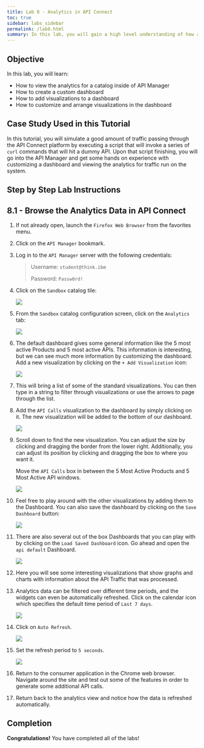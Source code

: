 ```yaml
---
title: Lab 8 - Analytics in API Connect
toc: true
sidebar: labs_sidebar
permalink: /lab8.html
summary: In this lab, you will gain a high level understanding of how analytics are used to visualize the information captured by the gateway node. You can filter, sort and aggregate your API event data; then present the results within correlated charts, tables and maps to help you manage service levels, set quotas, establish controls, set up security policies, manage communities and analyze trends. API Analytics is built on the Kibana V4.3 open source analytics and visualization platform, which is designed to work with the Elastic Search real-time distributed search and analytics engine.
---
```


## Objective
 
In this lab, you will learn:

+ How to view the analytics for a catalog inside of API Manager
+ How to create a custom dashboard
+ How to add visualizations to a dashboard 
+ How to customize and arrange visualizations in the dashboard

## Case Study Used in this Tutorial

In this tutorial, you will simulate a good amount of traffic passing through the API Connect platform by executing a script that will invoke a series of `curl` commands that will hit a dummy API. Upon that script finishing, you will go into the API Manager and get some hands on experience with customizing a dashboard and viewing the analytics for traffic run on the system.

## Step by Step Lab Instructions

## 8.1 - Browse the Analytics Data in API Connect

1.  If not already open, launch the `Firefox Web Browser` from the favorites menu.

1.  Click on the `API Manager` bookmark.

1.  Log in to the `API Manager` server with the following credentials:

    > Username: `student@think.ibm`
    >
    > Password: `Passw0rd!`

1.  Click on the `Sandbox` catalog tile:

    ![](https://github.com/ibm-apiconnect/pot/raw/gh-pages/images/lab8/api-mgr-dashboard-sandbox-tile.png)

1.  From the `Sandbox` catalog configuration screen, click on the `Analytics` tab:

    ![](https://github.com/ibm-apiconnect/pot/raw/gh-pages/images/lab8/analytics-tab.png)

1.  The default dashboard gives some general information like the 5 most active Products and 5 most active APIs.  This information is interesting, but we can see much more information by customizing the dashboard. Add a new visualization by clicking on the `+ Add Visualization` icon:

    ![](https://github.com/ibm-apiconnect/pot/raw/gh-pages/images/lab8/analytics-add-visualization.png)

1.  This will bring a list of some of the standard visualizations. You can then type in a string to filter through visualizations or use the arrows to page through the list.

1.  Add the `API Calls` visualization to the dashboard by simply clicking on it. The new visualization will be added to the bottom of our dashboard.

    ![](https://github.com/ibm-apiconnect/pot/raw/gh-pages/images/lab8/image21.png)

1.  Scroll down to find the new visualization. You can adjust the size by clicking and dragging the border from the lower right. Additionally, you can adjust its position by clicking and dragging the box to where you want it.

    Move the `API Calls` box in between the 5 Most Active Products and 5 Most Active API windows.

    ![](https://github.com/ibm-apiconnect/pot/raw/gh-pages/images/lab8/image22.png)
	
1.  Feel free to play around with the other visualizations by adding them to the Dashboard. You can also save the dashboard by clicking on the `Save Dashboard` button:

    ![](https://github.com/ibm-apiconnect/pot/raw/gh-pages/images/lab8/analytics-save-dashboard.png)

1.  There are also several out of the box Dashboards that you can play with by clicking on the `Load Saved Dashboard` icon. Go ahead and open the `api default` Dashboard.

    ![](https://github.com/ibm-apiconnect/pot/raw/gh-pages/images/lab8/analytics-load-dashboard.png)

1.  Here you will see some interesting visualizations that show graphs and charts with information about the API Traffic that was processed.

1.  Analytics data can be filtered over different time periods, and the widgets can even be automatically refreshed. Click on the calendar icon which specifies the default time period of `Last 7 days`.

    ![](https://github.com/ibm-apiconnect/pot/raw/gh-pages/images/lab8/analytics-calendar.png)
	
1.  Click on `Auto Refresh`.

    ![](https://github.com/ibm-apiconnect/pot/raw/gh-pages/images/lab8/analytics-auto-refresh.png)

1.  Set the refresh period to `5 seconds`.

    ![](https://github.com/ibm-apiconnect/pot/raw/gh-pages/images/lab8/analytics-refresh-5sec.png)

1.  Return to the consumer application in the Chrome web browser. Navigate around the site and test out some of the features in order to generate some additional API calls.

1.  Return back to the analytics view and notice how the data is refreshed automatically.

## Completion

**Congratulations!** You have completed all of the labs!